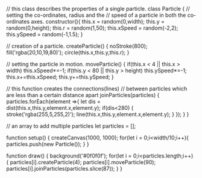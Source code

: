 

// this class describes the properties of a single particle.
class Particle {
// setting the co-ordinates, radius and the
// speed of a particle in both the co-ordinates axes.
  constructor(){
    this.x = random(0,width);
    this.y = random(0,height);
    this.r = random(1,50);
    this.xSpeed = random(-2,2);
    this.ySpeed = random(-1,1.5);
  }

// creation of a particle.
  createParticle() {
    noStroke(800);
    fill('rgba(20,10,19,80)');
    circle(this.x,this.y,this.r);
  }

// setting the particle in motion.
  moveParticle() {
    if(this.x < 4 || this.x > width)
      this.xSpeed*=-1;
    if(this.y < 80 || this.y > height)
      this.ySpeed*=-1;
    this.x+=this.xSpeed;
    this.y+=this.ySpeed;
  }

// this function creates the connections(lines)
// between particles which are less than a certain distance apart
  joinParticles(particles) {
    particles.forEach(element =>{
      let dis = dist(this.x,this.y,element.x,element.y);
      if(dis<280) {
        stroke('rgba(255,5,255,2)');
        line(this.x,this.y,element.x,element.y);
      }
    });
  }
}

// an array to add multiple particles
let particles = [];

function setup() {
  createCanvas(1000, 1000);
  for(let i = 0;i<width/10;i++){
    particles.push(new Particle());
  }
}

function draw() {
  background('#0f0f0f');
  for(let i = 0;i<particles.length;i++) {
    particles[i].createParticle(4);
    particles[i].moveParticle(90);
    particles[i].joinParticles(particles.slice(87));
  }
}
